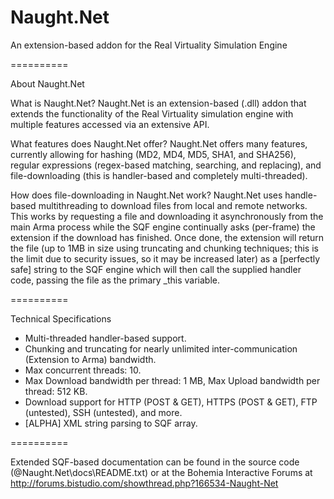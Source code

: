 Naught.Net
==========

An extension-based addon for the Real Virtuality Simulation Engine

==========

About Naught.Net

What is Naught.Net?
  Naught.Net is an extension-based (.dll) addon that extends the functionality of the Real Virtuality simulation engine with multiple features accessed via an extensive API.

What features does Naught.Net offer?
  Naught.Net offers many features, currently allowing for hashing (MD2, MD4, MD5, SHA1, and SHA256), regular expressions (regex-based matching, searching, and replacing), and file-downloading (this is handler-based and completely multi-threaded).

How does file-downloading in Naught.Net work?
  Naught.Net uses handle-based multithreading to download files from local and remote networks. This works by requesting a file and downloading it asynchronously from the main Arma process while the SQF engine continually asks (per-frame) the extension if the download has finished. Once done, the extension will return the file (up to 1MB in size using truncating and chunking techniques; this is the limit due to security issues, so it may be increased later) as a [perfectly safe] string to the SQF engine which will then call the supplied handler code, passing the file as the primary _this variable.

==========

Technical Specifications

- Multi-threaded handler-based support.
- Chunking and truncating for nearly unlimited inter-communication (Extension to Arma) bandwidth.
- Max concurrent threads: 10.
- Max Download bandwidth per thread: 1 MB, Max Upload bandwidth per thread: 512 KB.
- Download support for HTTP (POST & GET), HTTPS (POST & GET), FTP (untested), SSH (untested), and more.
- [ALPHA] XML string parsing to SQF array.

==========

Extended SQF-based documentation can be found in the source code (@Naught.Net\docs\README.txt) or
at the Bohemia Interactive Forums at http://forums.bistudio.com/showthread.php?166534-Naught-Net
